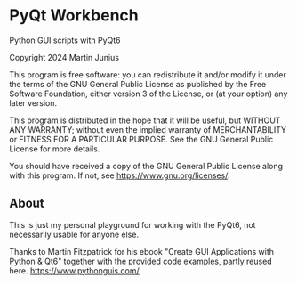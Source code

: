 # PyQt Workbench

Python GUI scripts with PyQt6

Copyright 2024 Martin Junius

This program is free software: you can redistribute it and/or modify it 
under the terms of the GNU General Public License as published by the 
Free Software Foundation, either version 3 of the License, or (at 
your option) any later version.

This program is distributed in the hope that it will be useful, but 
WITHOUT ANY WARRANTY; without even the implied warranty of MERCHANTABILITY 
or FITNESS FOR A PARTICULAR PURPOSE. See the GNU General Public License 
for more details.

You should have received a copy of the GNU General Public License along 
with this program. If not, see <https://www.gnu.org/licenses/>.


## About

This is just my personal playground for working with the PyQt6,
not necessarily usable for anyone else.

Thanks to Martin Fitzpatrick for his ebook "Create GUI Applications with Python & Qt6"
together with the provided code examples, partly reused here. https://www.pythonguis.com/